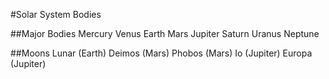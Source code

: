 #Solar System Bodies

##Major Bodies
Mercury
Venus
Earth
Mars
Jupiter
Saturn
Uranus
Neptune

##Moons
Lunar (Earth)
Deimos (Mars)
Phobos (Mars)
Io (Jupiter)
Europa (Jupiter)
